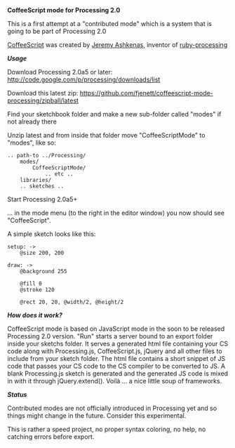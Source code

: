 **CoffeeScript mode for Processing 2.0**

This is a first attempt at a "contributed mode" which is a 
system that is going to be part of Processing 2.0

[CoffeeScript](http://coffeescript.org/) was created by [Jeremy Ashkenas](https://github.com/jashkenas), inventor of [ruby-processing](https://github.com/jashkenas/ruby-processing)

***Usage***

Download Processing 2.0a5 or later:
http://code.google.com/p/processing/downloads/list

Download this latest zip:
https://github.com/fjenett/coffeescript-mode-processing/zipball/latest

Find your sketchbook folder and make a new sub-folder called "modes" if not already there

Unzip latest and from inside that folder move "CoffeeScriptMode" to "modes", like so:

    .. path-to ../Processing/
        modes/
            CoffeeScriptMode/
                .. etc ..
		libraries/
		.. sketches ..

Start Processing 2.0a5+

... in the mode menu (to the right in the editor window) you now should see "CoffeeScript".

A simple sketch looks like this:

	setup: ->
		@size 200, 200

	draw: ->
		@background 255
	
		@fill 0
		@stroke 120
	
		@rect 20, 20, @width/2, @height/2


***How does it work?***

CoffeeScript mode is based on JavaScript mode in the soon to be released Processing 2.0 version. "Run" starts a server bound to an export folder inside your sketchs folder. It serves a generated html file containing your CS code along with Processing.js, CoffeeScript.js, jQuery and all other files to include from your sketch folder. The html file contains a short snippet of JS code that passes your CS code to the CS compiler to be converted to JS. A blank Processing.js sketch is generated and the generated JS code is mixed in with it through jQuery.extend(). Voilà ... a nice little soup of frameworks.

***Status***

Contributed modes are not officially introduced in Processing yet and so things might change in the future. Consider this experimental.

This is rather a speed project, no proper syntax coloring, no help, no catching errors before export. 
